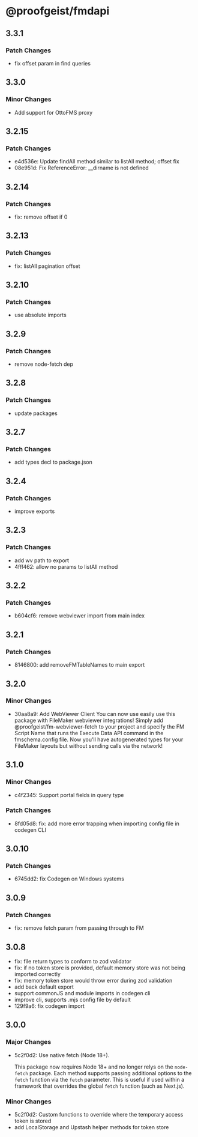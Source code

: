 # @proofgeist/fmdapi

## 3.3.1

### Patch Changes

- fix offset param in find queries

## 3.3.0

### Minor Changes

- Add support for OttoFMS proxy

## 3.2.15

### Patch Changes

- e4d536e: Update findAll method similar to listAll method; offset fix
- 08e951d: Fix ReferenceError: \_\_dirname is not defined

## 3.2.14

### Patch Changes

- fix: remove offset if 0

## 3.2.13

### Patch Changes

- fix: listAll pagination offset

## 3.2.10

### Patch Changes

- use absolute imports

## 3.2.9

### Patch Changes

- remove node-fetch dep

## 3.2.8

### Patch Changes

- update packages

## 3.2.7

### Patch Changes

- add types decl to package.json

## 3.2.4

### Patch Changes

- improve exports

## 3.2.3

### Patch Changes

- add wv path to export
- 4fff462: allow no params to listAll method

## 3.2.2

### Patch Changes

- b604cf6: remove webviewer import from main index

## 3.2.1

### Patch Changes

- 8146800: add removeFMTableNames to main export

## 3.2.0

### Minor Changes

- 30aa8a9: Add WebViewer Client
  You can now use easily use this package with FileMaker webviewer integrations! Simply add @proofgeist/fm-webviewer-fetch to your project and specify the FM Script Name that runs the Execute Data API command in the fmschema.config file. Now you'll have autogenerated types for your FileMaker layouts but without sending calls via the network!

## 3.1.0

### Minor Changes

- c4f2345: Support portal fields in query type

### Patch Changes

- 8fd05d8: fix: add more error trapping when importing config file in codegen CLI

## 3.0.10

### Patch Changes

- 6745dd2: fix Codegen on Windows systems

## 3.0.9

### Patch Changes

- fix: remove fetch param from passing through to FM

## 3.0.8

- fix: file return types to conform to zod validator
- fix: if no token store is provided, default memory store was not being imported correctly
- fix: memory token store would throw error during zod validation
- add back default export
- support commonJS and module imports in codegen cli
- improve cli, supports .mjs config file by default
- 129f9a6: fix codegen import

## 3.0.0

### Major Changes

- 5c2f0d2: Use native fetch (Node 18+).

  This package now requires Node 18+ and no longer relys on the `node-fetch` package.
  Each method supports passing additional options to the `fetch` function via the `fetch` parameter. This is useful if used within a framework that overrides the global `fetch` function (such as Next.js).

### Minor Changes

- 5c2f0d2: Custom functions to override where the temporary access token is stored
- add LocalStorage and Upstash helper methods for token store
